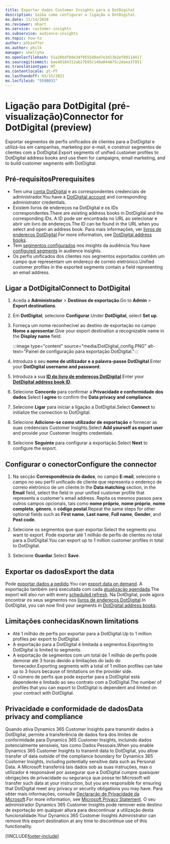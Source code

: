 ```yaml
---
title: Exportar dados Customer Insights para a DotDigital
description: Saiba como configurar a ligação a DotDigital.
ms.date: 11/14/2020
ms.reviewer: mhart
ms.service: customer-insights
ms.subservice: audience-insights
ms.topic: how-to
author: phkieffer
ms.author: philk
manager: shellyha
ms.openlocfilehash: 51a28bdf0de34f0555d8ad7e3d13b2ef8911d417
ms.sourcegitcommit: bae40184312ab27b95c140a044875c2daea37951
ms.translationtype: HT
ms.contentlocale: pt-PT
ms.lasthandoff: 03/15/2021
ms.locfileid: "5598031"
---
```

# <a name="connector-for-dotdigital-preview"></a><span data-ttu-id="b43bf-103">Ligação para DotDigital (pré-visualização)</span><span class="sxs-lookup"><span data-stu-id="b43bf-103">Connector for DotDigital (preview)</span></span>

<span data-ttu-id="b43bf-104">Exportar segmentos de perfis unificados de clientes para a DotDigital e utilizá-los em campanhas, marketing por e-mail, e construir segmentos de clientes com a DotDigital.</span><span class="sxs-lookup"><span data-stu-id="b43bf-104">Export segments of unified customer profiles to DotDigital address books and use them for campaigns, email marketing, and to build customer segments with DotDigital.</span></span> 

## <a name="prerequisites"></a><span data-ttu-id="b43bf-105">Pré-requisitos</span><span class="sxs-lookup"><span data-stu-id="b43bf-105">Prerequisites</span></span>

-   <span data-ttu-id="b43bf-106">Tem uma [conta DotDigital](https://dotdigital.com/) e as correspondentes credenciais de administrador.</span><span class="sxs-lookup"><span data-stu-id="b43bf-106">You have a [DotDigital account](https://dotdigital.com/) and corresponding administrator credentials.</span></span>
-   <span data-ttu-id="b43bf-107">Existem livros de endereços na DotDigital e os IDs correspondentes.</span><span class="sxs-lookup"><span data-stu-id="b43bf-107">There are existing address books in DotDigital and the corresponding IDs.</span></span> <span data-ttu-id="b43bf-108">A ID pode ser encontrada no URL ao selecionar e abrir um livro de endereços.</span><span class="sxs-lookup"><span data-stu-id="b43bf-108">The ID can be found in the URL when you select and open an address book.</span></span> <span data-ttu-id="b43bf-109">Para mais informações, ver [livros de endereços DotDigital](https://support.dotdigital.com/hc/articles/212211968-Creating-an-address-book).</span><span class="sxs-lookup"><span data-stu-id="b43bf-109">For more information, see [DotDigital address books](https://support.dotdigital.com/hc/articles/212211968-Creating-an-address-book).</span></span>
-   <span data-ttu-id="b43bf-110">Tem [segmentos configurados](segments.md) nos insights da audiência.</span><span class="sxs-lookup"><span data-stu-id="b43bf-110">You have [configured segments](segments.md) in audience insights.</span></span>
-   <span data-ttu-id="b43bf-111">Os perfis unificados dos clientes nos segmentos exportados contêm um campo que representam um endereço de correio eletrónico.</span><span class="sxs-lookup"><span data-stu-id="b43bf-111">Unified customer profiles in the exported segments contain a field representing an email address.</span></span>

## <a name="connect-to-dotdigital"></a><span data-ttu-id="b43bf-112">Ligar a DotDigital</span><span class="sxs-lookup"><span data-stu-id="b43bf-112">Connect to DotDigital</span></span>

1. <span data-ttu-id="b43bf-113">Aceda a **Administrador** > **Destinos de exportação**.</span><span class="sxs-lookup"><span data-stu-id="b43bf-113">Go to **Admin** > **Export destinations**.</span></span>

1. <span data-ttu-id="b43bf-114">Em **DotDigital**, selecione **Configurar**.</span><span class="sxs-lookup"><span data-stu-id="b43bf-114">Under **DotDigital**, select **Set up**.</span></span>

1. <span data-ttu-id="b43bf-115">Forneça um nome reconhecível ao destino de exportação no campo **Nome a apresentar**.</span><span class="sxs-lookup"><span data-stu-id="b43bf-115">Give your export destination a recognizable name in the **Display name** field.</span></span>

   :::image type="content" source="media/DotDigital_config.PNG" alt-text="Painel de configuração para exportação DotDigital.":::

1. <span data-ttu-id="b43bf-117">Introduza o seu **nome de utilizador e a palavra-passe DotDigital**.</span><span class="sxs-lookup"><span data-stu-id="b43bf-117">Enter your **DotDigital username and password**.</span></span>

1. <span data-ttu-id="b43bf-118">Introduza a sua **[ID do livro de endereços DotDigital](https://support.dotdigital.com/hc/articles/212211968-Creating-an-address-book)**.</span><span class="sxs-lookup"><span data-stu-id="b43bf-118">Enter your **[DotDigital address book ID](https://support.dotdigital.com/hc/articles/212211968-Creating-an-address-book)**.</span></span>

1. <span data-ttu-id="b43bf-119">Selecione **Concordo** para confirmar a **Privacidade e conformidade dos dados**.</span><span class="sxs-lookup"><span data-stu-id="b43bf-119">Select **I agree** to confirm the **Data privacy and compliance**.</span></span>

1. <span data-ttu-id="b43bf-120">Selecione **Ligar** para iniciar a ligação a DotDigital.</span><span class="sxs-lookup"><span data-stu-id="b43bf-120">Select **Connect** to initialize the connection to DotDigital.</span></span>

1. <span data-ttu-id="b43bf-121">Selecione **Adicione-se como utilizador de exportação** e fornecer as suas credenciais Customer Insights.</span><span class="sxs-lookup"><span data-stu-id="b43bf-121">Select **Add yourself as export user** and provide your Customer Insights credentials.</span></span>

1. <span data-ttu-id="b43bf-122">Selecione **Seguinte** para configurar a exportação.</span><span class="sxs-lookup"><span data-stu-id="b43bf-122">Select **Next** to configure the export.</span></span>

## <a name="configure-the-connector"></a><span data-ttu-id="b43bf-123">Configurar o conector</span><span class="sxs-lookup"><span data-stu-id="b43bf-123">Configure the connector</span></span>

1. <span data-ttu-id="b43bf-124">Na secção **Correspondência de dados**, no campo **E-mail**, selecione o campo no seu perfil unificado de cliente que representa o endereço de correio eletrónico de um cliente.</span><span class="sxs-lookup"><span data-stu-id="b43bf-124">In the **Data matching** section, in the **Email** field, select the field in your unified customer profile that represents a customer's email address.</span></span> <span data-ttu-id="b43bf-125">Repita os mesmos passos para outros campos opcionais, tais como **nome próprio**, **nome próprio**, **nome completo**, **género**, e **código postal**.</span><span class="sxs-lookup"><span data-stu-id="b43bf-125">Repeat the same steps for other optional fields such as **First name**, **Last name**, **Full name**, **Gender**, and **Post code**.</span></span>

1. <span data-ttu-id="b43bf-126">Selecione os segmentos que quer exportar.</span><span class="sxs-lookup"><span data-stu-id="b43bf-126">Select the segments you want to export.</span></span> <span data-ttu-id="b43bf-127">Pode exportar até 1 milhão de perfis de clientes no total para a DotDigital.</span><span class="sxs-lookup"><span data-stu-id="b43bf-127">You can export up to 1 million customer profiles in total to DotDigital.</span></span>

1. <span data-ttu-id="b43bf-128">Selecione **Guardar**.</span><span class="sxs-lookup"><span data-stu-id="b43bf-128">Select **Save**.</span></span>

## <a name="export-the-data"></a><span data-ttu-id="b43bf-129">Exportar os dados</span><span class="sxs-lookup"><span data-stu-id="b43bf-129">Export the data</span></span>

<span data-ttu-id="b43bf-130">Pode [exportar dados a pedido](export-destinations.md).</span><span class="sxs-lookup"><span data-stu-id="b43bf-130">You can [export data on demand](export-destinations.md).</span></span> <span data-ttu-id="b43bf-131">A exportação também será executada com cada [atualização agendada](system.md#schedule-tab).</span><span class="sxs-lookup"><span data-stu-id="b43bf-131">The export will also run with every [scheduled refresh](system.md#schedule-tab).</span></span> <span data-ttu-id="b43bf-132">Na DotDigital, pode agora encontrar os seus segmentos nos [livros de endereços DotDigital](https://support.dotdigital.com/hc/articles/212211968-Creating-an-address-book).</span><span class="sxs-lookup"><span data-stu-id="b43bf-132">In DotDigital, you can now find your segments in [DotDigital address books](https://support.dotdigital.com/hc/articles/212211968-Creating-an-address-book).</span></span>

## <a name="known-limitations"></a><span data-ttu-id="b43bf-133">Limitações conhecidas</span><span class="sxs-lookup"><span data-stu-id="b43bf-133">Known limitations</span></span>

- <span data-ttu-id="b43bf-134">Até 1 milhão de perfis por exportar para a DotDigital.</span><span class="sxs-lookup"><span data-stu-id="b43bf-134">Up to 1 million profiles per export to DotDigital.</span></span>
- <span data-ttu-id="b43bf-135">A exportação para a DotDigital é limitada a segmentos.</span><span class="sxs-lookup"><span data-stu-id="b43bf-135">Exporting to DotDigital is limited to segments.</span></span>
- <span data-ttu-id="b43bf-136">A exportação de segmentos com um total de 1 milhão de perfis pode demorar até 3 horas devido a limitações do lado do fornecedor.</span><span class="sxs-lookup"><span data-stu-id="b43bf-136">Exporting segments with a total of 1 million profiles can take up to 3 hours because of limitations on the provider side.</span></span> 
- <span data-ttu-id="b43bf-137">O número de perfis que pode exportar para a DotDigital está dependente e limitado ao seu contrato com a DotDigital.</span><span class="sxs-lookup"><span data-stu-id="b43bf-137">The number of profiles that you can export to DotDigital is dependent and limited on your contract with DotDigital.</span></span>

## <a name="data-privacy-and-compliance"></a><span data-ttu-id="b43bf-138">Privacidade e conformidade de dados</span><span class="sxs-lookup"><span data-stu-id="b43bf-138">Data privacy and compliance</span></span>

<span data-ttu-id="b43bf-139">Quando ativa Dynamics 365 Customer Insights para transmitir dados à DotDigital, permite a transferência de dados fora dos limites de conformidade para Dynamics 365 Customer Insights, incluindo dados potencialmente sensíveis, tais como Dados Pessoais.</span><span class="sxs-lookup"><span data-stu-id="b43bf-139">When you enable Dynamics 365 Customer Insights to transmit data to DotDigital, you allow transfer of data outside of the compliance boundary for Dynamics 365 Customer Insights, including potentially sensitive data such as Personal Data.</span></span> <span data-ttu-id="b43bf-140">A Microsoft transferirá tais dados sob as suas instruções, mas o utilizador é responsável por assegurar que a DotDigital cumpre quaisquer obrigações de privacidade ou segurança que possa ter.</span><span class="sxs-lookup"><span data-stu-id="b43bf-140">Microsoft will transfer such data at your instruction, but you are responsible for ensuring that DotDigital meet any privacy or security obligations you may have.</span></span> <span data-ttu-id="b43bf-141">Para obter mais informações, consulte [Declaração de Privacidade da Microsoft](https://go.microsoft.com/fwlink/?linkid=396732).</span><span class="sxs-lookup"><span data-stu-id="b43bf-141">For more information, see [Microsoft Privacy Statement](https://go.microsoft.com/fwlink/?linkid=396732).</span></span>
<span data-ttu-id="b43bf-142">O seu administrador Dynamics 365 Customer Insights pode remover este destino de exportação em qualquer altura para descontinuar a utilização desta funcionalidade.</span><span class="sxs-lookup"><span data-stu-id="b43bf-142">Your Dynamics 365 Customer Insights Administrator can remove this export destination at any time to discontinue use of this functionality.</span></span>


[!INCLUDE[footer-include](../includes/footer-banner.md)]